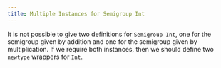 ```yaml
---
title: Multiple Instances for Semigroup Int
---
```


It is not possible to give two definitions for `Semigroup Int`, one for the semigroup given by addition and one for the semigroup given by multiplication.
If we require both instances, then we should define two `newtype` wrappers for `Int`.